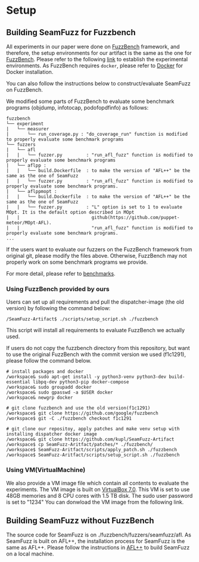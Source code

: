 # Setup
## Building SeamFuzz for Fuzzbench
All experiments in our paper were done on [FuzzBench](https://github.com/google/fuzzbench) framework,
and therefore, the setup environments for our artifact is the same as the one for [FuzzBench](https://github.com/google/fuzzbench).
Please refer to the following [link](https://google.github.io/fuzzbench/) to establish the experimental environments.
As FuzzBench requires `docker`, please refer to [Docker](https://docs.docker.com/engine/install/linux-postinstall) for Docker installation.

You can also follow the instructions below to construct/evaluate SeamFuzz on FuzzBench.

We modified some parts of FuzzBench to evaluate some benchmark programs (objdump, infotocap, podofopdfinfo) as follows:
```
fuzzbench
└── experiment
|   └── measurer
|       └── run_coverage.py : "do_coverage_run" function is modified to properly evaluate some benchmark programs
└── fuzzers
|   └── afl
|   |   └── fuzzer.py         : "run_afl_fuzz" function is modified to properly evaluate some benchmark programs
|   └── aflpp : 
|   |   └── build.Dockerfile  : to make the version of "AFL++" be the same as the one of SeamFuzz
|   |   └── fuzzer.py         : "run_afl_fuzz" function is modified to properly evaluate some benchmark programs.
|   └── aflppmopt : 
|   |   └── build.Dockerfile  : to make the version of "AFL++" be the same as the one of SeamFuzz
|   |   └── fuzzer.py         : "L" option is set to 1 to evaluate MOpt. It is the default option described in MOpt
|   |                           github(https://github.com/puppet-meteor/MOpt-AFL).
|   |                           "run_afl_fuzz" function is modified to properly evaluate some benchmark programs.
...
```
If the users want to evaluate our fuzzers on the FuzzBench framework from original git, 
please modify the files above.
Otherwise, FuzzBench may not properly work on some benchmark programs we provide.

For more detail, please refer to [benchmarks](./benchmarks).

### Using FuzzBench provided by ours

Users can set up all requirements and pull the dispatcher-image (the old version) by following the command below:
```
/SeamFuzz-Artifact$ ./scripts/setup_script.sh ./fuzzbench 
```

This script will install all requirements to evaluate FuzzBench we actually used. 

If users do not copy the fuzzbench directory from this repository, but want to use the original FuzzBench with the commit version we used (f1c1291), 
please follow the command below.
```
# install packages and docker
/workspace& sudo apt-get install -y python3-venv python3-dev build-essential libpq-dev python3-pip docker-compose
/workspace& sudo groupadd docker
/workspace& sudo gpasswd -a $USER docker
/workspace& newgrp docker

# git clone fuzzbench and use the old version(f1c1291)
/workspace$ git clone https://github.com/google/fuzzbench
/workspace$ git -C ./fuzzbench checkout f1c1291

# git clone our repositoy, apply patches and make venv setup with installing dispatcher docker image
/workspace& git clone https://github.com/kupl/SeamFuzz-Artifact
/workspace$ cp SeamFuzz-Aritfact/patches/* ./fuzzbench/
/workspace$ SeamFuzz-Aritfact/scripts/apply_patch.sh ./fuzzbench
/workspace$ SeamFuzz-Aritfact/scripts/setup_script.sh ./fuzzbench
```


### Using VM(VirtualMachine) 
We also provide a VM image file which contain all contents to evaluate the experiments.
The VM image is built on [VirtualBox 7.0](https://www.virtualbox.org).
This VM is set to use 48GB memories and 8 CPU cores with 1.5 TB disk.
The sudo user password is set to "1234"
You can donwload the VM image from the following link.

## Building SeamFuzz without FuzzBench
The source code for SeamFuzz is on ./fuzzbench/fuzzers/seamfuzz/afl. 
As SeamFuzz is built on AFL++, the installation process for SeamFuzz is the same as AFL++.
Please follow the instructions in [AFL++](https://github.com/AFLplusplus/AFLplusplus) to build SeamFuzz on a local machine.
